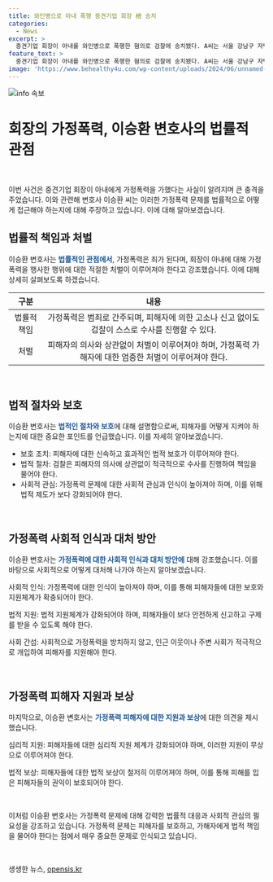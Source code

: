```yaml
---
title: 와인병으로 아내 폭행 중견기업 회장 檢 송치
categories:
  - News
excerpt: >
  중견기업 회장이 아내를 와인병으로 폭행한 혐의로 검찰에 송치됐다. A씨는 서울 강남구 자택에서 아내를 폭행해 전치 6주 상해를 입힌 혐의를 받고 있다. 이전에도 가정폭력을 당한 B씨는 A씨가 사건 발생 후 연락을 취하며 협박했다고 주장하고 있다. 경찰은 구속영장을 신청했지만 법원이 받아들이지 않은 것으로 전해졌다. (150자)
feature_text: >
  중견기업 회장이 아내를 와인병으로 폭행한 혐의로 검찰에 송치됐다. A씨는 서울 강남구 자택에서 아내를 폭행해 전치 6주 상해를 입힌 혐의를 받고 있다. 이전에도 가정폭력을 당한 B씨는 A씨가 사건 발생 후 연락을 취하며 협박했다고 주장하고 있다. 경찰은 구속영장을 신청했지만 법원이 받아들이지 않은 것으로 전해졌다. (150자)
image: 'https://www.behealthy4u.com/wp-content/uploads/2024/06/unnamed-file.png'
---
```


<p><img src="https://www.behealthy4u.com/wp-content/uploads/2024/06/unnamed-file.png" alt="info 속보" /></p>

<h1 data-ke-size="size32">회장의 가정폭력, 이승환 변호사의 법률적 관점</h1>

<p data-ke-size="size16">&nbsp;</p>

<p>이번 사건은 중견기업 회장이 아내에게 가정폭력을 가했다는 사실이 알려지며 큰 충격을 주었습니다. 이와 관련해 변호사 이승환 씨는 이러한 가정폭력 문제를 법률적으로 어떻게 접근해야 하는지에 대해 주장하고 있습니다. 이에 대해 알아보겠습니다.</p>

<h2 data-ke-size="size26">법률적 책임과 처벌</h2>

<p>이승환 변호사는 <b><span style="color: #1a5490;">법률적인 관점에서</span></b>, 가정폭력은 죄가 된다며, 회장이 아내에 대해 가정폭력을 행사한 행위에 대한 적절한 처벌이 이루어져야 한다고 강조했습니다. 이에 대해 상세히 살펴보도록 하겠습니다.</p>

<table>
    <thead>
        <tr>
            <th style="text-align: center;">구분</th>
            <th style="text-align: center;">내용</th>
        </tr>
    </thead>
    <tbody>
        <tr>
            <td style="text-align: center;">법률적 책임</td>
            <td style="text-align: center;">가정폭력은 범죄로 간주되며, 피해자에 의한 고소나 신고 없이도 검찰이 스스로 수사를 진행할 수 있다.</td>
        </tr>
        <tr>
            <td style="text-align: center;">처벌</td>
            <td style="text-align: center;">피해자의 의사와 상관없이 처벌이 이루어져야 하며, 가정폭력 가해자에 대한 엄중한 처벌이 이루어져야 한다.</td>
        </tr>
    </tbody>
</table>

<p data-ke-size="size16">&nbsp;</p>

<h2 data-ke-size="size26">법적 절차와 보호</h2>

<p>이승환 변호사는 <b><span style="color: #1a5490;">법적인 절차와 보호</span></b>에 대해 설명함으로써, 피해자를 어떻게 지켜야 하는지에 대한 중요한 포인트를 언급했습니다. 이를 자세히 알아보겠습니다.</p>

<ul>
    <li>보호 조치: 피해자에 대한 신속하고 효과적인 법적 보호가 이루어져야 한다.</li>
    <li>법적 절차: 검찰은 피해자의 의사에 상관없이 적극적으로 수사를 진행하여 책임을 물어야 한다.</li>
    <li>사회적 관심: 가정폭력 문제에 대한 사회적 관심과 인식이 높아져야 하며, 이를 위해 법적 제도가 보다 강화되어야 한다.</li>
</ul>

<p data-ke-size="size16">&nbsp;</p>

<h2 data-ke-size="size26">가정폭력 사회적 인식과 대처 방안</h2>

<p>이승환 변호사는 <b><span style="color: #1a5490;">가정폭력에 대한 사회적 인식과 대처 방안에</span></b> 대해 강조했습니다. 이를 바탕으로 사회적으로 어떻게 대처해 나가야 하는지 알아보겠습니다.</p>

<p>사회적 인식: 가정폭력에 대한 인식이 높아져야 하며, 이를 통해 피해자들에 대한 보호와 지원체계가 확충되어야 한다.</p>

<p>법적 지원: 법적 지원체계가 강화되어야 하며, 피해자들이 보다 안전하게 신고하고 구제를 받을 수 있도록 해야 한다.</p>

<p>사회 간섭: 사회적으로 가정폭력을 방치하지 않고, 인근 이웃이나 주변 사회가 적극적으로 개입하여 피해자를 지원해야 한다.</p>

<p data-ke-size="size16">&nbsp;</p>

<h2 data-ke-size="size26">가정폭력 피해자 지원과 보상</h2>

<p>마지막으로, 이승환 변호사는 <b><span style="color: #1a5490;">가정폭력 피해자에 대한 지원과 보상</span></b>에 대한 의견을 제시했습니다.</p>

<p>심리적 지원: 피해자들에 대한 심리적 지원 체계가 강화되어야 하며, 이러한 지원이 무상으로 이루어져야 한다.</p>

<p>법적 보상: 피해자들에 대한 법적 보상이 철저히 이루어져야 하며, 이를 통해 피해를 입은 피해자들의 권익이 보호되어야 한다.</p>

<p data-ke-size="size16">&nbsp;</p>

<p>이처럼 이승환 변호사는 가정폭력 문제에 대해 강력한 법률적 대응과 사회적 관심의 필요성을 강조하고 있습니다. 가정폭력 문제는 피해자를 보호하고, 가해자에게 법적 책임을 물어야 한다는 점에서 매우 중요한 문제로 인식되고 있습니다.</p>

<p data-ke-size="size16">&nbsp;</p>
생생한 뉴스, <a href="https://opensis.kr" rel="dofollow">opensis.kr</a>


